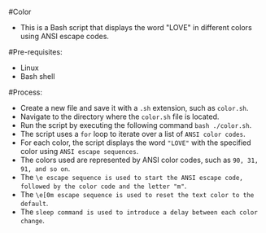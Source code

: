 #Color
- This is a Bash script that displays the word "LOVE" in different colors using ANSI escape codes.

#Pre-requisites:
- Linux
- Bash shell

#Process:
- Create a new file and save it with a `.sh` extension, such as `color.sh`.
- Navigate to the directory where the `color.sh` file is located.
- Run the script by executing the following command `bash ./color.sh`.
- The script uses a `for` loop to iterate over a list of `ANSI color codes`.
- For each color, the script displays the word `"LOVE"` with the specified color using `ANSI escape sequences`.
- The colors used are represented by ANSI color codes, such as `90, 31, 91, and so on`.
- The `\e escape sequence is used to start the ANSI escape code, followed by the color code and the letter "m"`.
- The `\e[0m escape sequence is used to reset the text color to the default`.
- The `sleep command is used to introduce a delay between each color change`.
